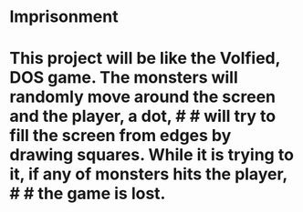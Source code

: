 # Imprisonment
# This project will be like the Volfied, DOS game. The monsters will randomly move around the screen and the player, a dot, # # will try to fill the screen from edges by drawing squares. While it is trying to it, if any of monsters hits the player, # # the game is lost. 
